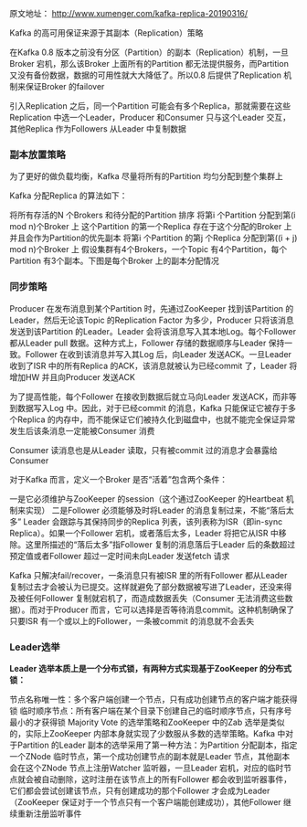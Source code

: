 原文地址：
http://www.xumenger.com/kafka-replica-20190316/

Kafka 的高可用保证来源于其副本（Replication）策略

在Kafka 0.8 版本之前没有分区（Partition）的副本（Replication）机制，一旦Broker 宕机，那么该Broker 上面所有的Partition 都无法提供服务，而Partition 又没有备份数据，数据的可用性就大大降低了。所以0.8 后提供了Replication 机制来保证Broker 的failover

引入Replication 之后，同一个Partition 可能会有多个Replica，那就需要在这些Replication 中选一个Leader，Producer 和Consumer 只与这个Leader 交互，其他Replica 作为Followers 从Leader 中复制数据

### 副本放置策略
为了更好的做负载均衡，Kafka 尽量将所有的Partition 均匀分配到整个集群上

Kafka 分配Replica 的算法如下：

将所有存活的N 个Brokers 和待分配的Partition 排序
将第i 个Partition 分配到第(i mod n)个Broker 上
这个Partition 的第一个Replica 存在于这个分配的Broker 上
并且会作为Partition的优先副本
将第i 个Partition 的第j 个Replica 分配到第((i + j) mod n)个Broker 上
假设集群有4个Brokers，一个Topic 有4个Partition，每个Partition 有3个副本。下图是每个Broker 上的副本分配情况



### 同步策略
Producer 在发布消息到某个Partition 时，先通过ZooKeeper 找到该Partition 的Leader，然后无论该Topic 的Replication Factor 为多少，Producer 只将该消息发送到该Partition 的Leader。Leader 会将该消息写入其本地Log。每个Follower 都从Leader pull 数据。这种方式上，Follower 存储的数据顺序与Leader 保持一致。Follower 在收到该消息并写入其Log 后，向Leader 发送ACK。一旦Leader 收到了ISR 中的所有Replica 的ACK，该消息就被认为已经commit 了，Leader 将增加HW 并且向Producer 发送ACK

为了提高性能，每个Follower 在接收到数据后就立马向Leader 发送ACK，而非等到数据写入Log 中。因此，对于已经commit 的消息，Kafka 只能保证它被存于多个Replica 的内存中，而不能保证它们被持久化到磁盘中，也就不能完全保证异常发生后该条消息一定能被Consumer 消费

Consumer 读消息也是从Leader 读取，只有被commit 过的消息才会暴露给Consumer

对于Kafka 而言，定义一个Broker 是否“活着”包含两个条件：

一是它必须维护与ZooKeeper 的session（这个通过ZooKeeper 的Heartbeat 机制来实现）
二是Follower 必须能够及时将Leader 的消息复制过来，不能“落后太多”
Leader 会跟踪与其保持同步的Replica 列表，该列表称为ISR（即in-sync Replica）。如果一个Follower 宕机，或者落后太多，Leader 将把它从ISR 中移除。这里所描述的“落后太多”指Follower 复制的消息落后于Leader 后的条数超过预定值或者Follower 超过一定时间未向Leader 发送fetch 请求

Kafka 只解决fail/recover，一条消息只有被ISR 里的所有Follower 都从Leader 复制过去才会被认为已提交。这样就避免了部分数据被写进了Leader，还没来得及被任何Follower 复制就宕机了，而造成数据丢失（Consumer 无法消费这些数据）。而对于Producer 而言，它可以选择是否等待消息commit。这种机制确保了只要ISR 有一个或以上的Follower，一条被commit 的消息就不会丢失

### Leader选举
**Leader 选举本质上是一个分布式锁，有两种方式实现基于ZooKeeper 的分布式锁：**

节点名称唯一性：多个客户端创建一个节点，只有成功创建节点的客户端才能获得锁
临时顺序节点：所有客户端在某个目录下创建自己的临时顺序节点，只有序号最小的才获得锁
Majority Vote 的选举策略和ZooKeeper 中的Zab 选举是类似的，实际上ZooKeeper 内部本身就实现了少数服从多数的选举策略。Kafka 中对于Partition 的Leader 副本的选举采用了第一种方法：为Partition 分配副本，指定一个ZNode 临时节点，第一个成功创建节点的副本就是Leader 节点，其他副本会在这个ZNode 节点上注册Watcher 监听器，一旦Leader 宕机，对应的临时节点就会被自动删除，这时注册在该节点上的所有Follower 都会收到监听器事件，它们都会尝试创建该节点，只有创建成功的那个Follower 才会成为Leader（ZooKeeper 保证对于一个节点只有一个客户端能创建成功），其他Follower 继续重新注册监听事件
